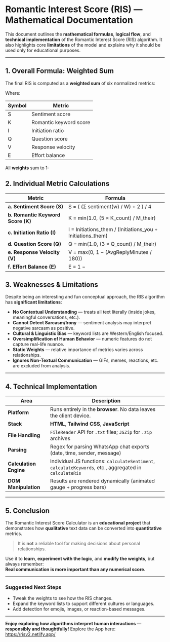 # Romantic Interest Score (RIS) — Mathematical Documentation

This document outlines the **mathematical formulas**, **logical flow**, and **technical implementation** of the Romantic Interest Score (RIS) algorithm. It also highlights core **limitations** of the model and explains why it should be used only for educational purposes.

---

## 1. Overall Formula: Weighted Sum

The final RIS is computed as a **weighted sum** of six normalized metrics:

Where:

| Symbol | Metric                   |
|-------|---------------------------|
| S     | Sentiment score           |
| K     | Romantic keyword score    |
| I     | Initiation ratio          |
| Q     | Question score            |
| V     | Response velocity         |
| E     | Effort balance            |

All **weights** sum to 1:

## 2. Individual Metric Calculations

| Metric | Formula |
|--------|---------|
| **a. Sentiment Score (S)** | S = ( (Σ sentiment(w) / W) + 2 ) / 4 |
| **b. Romantic Keyword Score (K)** | K = min(1.0, (5 × K_count) / M_their) |
| **c. Initiation Ratio (I)** | I = Initiations_them / (Initiations_you + Initiations_them) |
| **d. Question Score (Q)** | Q = min(1.0, (3 × Q_count) / M_their) |
| **e. Response Velocity (V)** | V = max(0, 1 − (AvgReplyMinutes / 180)) |
| **f. Effort Balance (E)** | E = 1 − |1 − (L_them / L_you)| |


##  3. Weaknesses & Limitations

Despite being an interesting and fun conceptual approach, the RIS algorithm has **significant limitations**:

- **No Contextual Understanding** — treats all text literally (inside jokes, meaningful conversations, etc.).
- **Cannot Detect Sarcasm/Irony** — sentiment analysis may interpret negative sarcasm as positive.
- **Cultural & Linguistic Bias** — keyword lists are Western/English focused.
- **Oversimplification of Human Behavior** — numeric features do not capture real-life nuance.
- **Static Weights** — relative importance of metrics varies across relationships.
- **Ignores Non-Textual Communication** — GIFs, memes, reactions, etc. are excluded from analysis.

---

##  4. Technical Implementation

| Area | Description |
|------|------------|
| **Platform** | Runs entirely in the **browser**. No data leaves the client device. |
| **Stack** | **HTML**, **Tailwind CSS**, **JavaScript** |
| **File Handling** | `FileReader` API for `.txt` files; `JSZip` for `.zip` archives |
| **Parsing** | Regex for parsing WhatsApp chat exports (date, time, sender, message) |
| **Calculation Engine** | Individual JS functions: `calculateSentiment`, `calculateKeywords`, etc., aggregated in `calculateRis` |
| **DOM Manipulation** | Results are rendered dynamically (animated gauge + progress bars) |

---

##  5. Conclusion

The Romantic Interest Score Calculator is an **educational project** that demonstrates how **qualitative** text data can be converted into **quantitative** metrics.

>  It is **not** a reliable tool for making decisions about personal relationships.

Use it to **learn**, **experiment with the logic**, and **modify the weights**, but always remember:  
**Real communication is more important than any numerical score.**

---

### Suggested Next Steps

- Tweak the weights to see how the RIS changes.
- Expand the keyword lists to support different cultures or languages.
- Add detection for emojis, images, or reaction-based messages.

---

**Enjoy exploring how algorithms interpret human interactions — responsibly and thoughtfully!**
Explore the App here: https://risv2.netlify.app/ 
